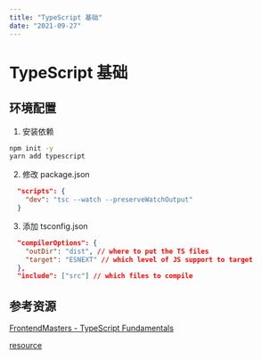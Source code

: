 ```yaml
---
title: "TypeScript 基础"
date: "2021-09-27"
---
```


# TypeScript 基础

## 环境配置

1. 安装依赖

```bash
npm init -y
yarn add typescript
```

2. 修改 package.json

```json
  "scripts": {
    "dev": "tsc --watch --preserveWatchOutput"
  }
```

3. 添加 tsconfig.json

```json
  "compilerOptions": {
    "outDir": "dist", // where to put the TS files
    "target": "ESNEXT" // which level of JS support to target
  },
  "include": ["src"] // which files to compile
```

##

## 参考资源

[FrontendMasters - TypeScript Fundamentals](https://frontendmasters.com/courses/typescript-v3)

[resource](https://www.typescript-training.com/course/fundamentals-v3)
